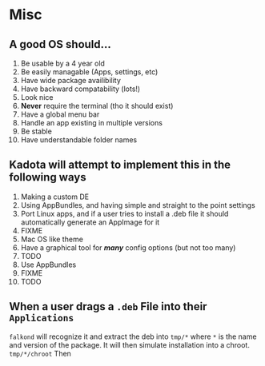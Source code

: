 # Misc

## A good OS should...
1. Be usable by a 4 year old
2. Be easily managable (Apps, settings, etc)
3. Have wide package availibility
4. Have backward compatability (lots!)
5. Look nice
6. **Never** require the terminal (tho it should exist)
7. Have a global menu bar
8. Handle an app existing in multiple versions
9. Be stable
10. Have understandable folder names

## Kadota will attempt to implement this in the following ways
1. Making a custom DE
2. Using AppBundles, and having simple and straight to the point settings
3. Port Linux apps, and if a user tries to install a .deb file it should automatically generate an AppImage for it
4. FIXME
5. Mac OS like theme
6. Have a graphical tool for ***many*** config options (but not too many)
7. TODO
8. Use AppBundles
9. FIXME
10. TODO


## When a user drags a ```.deb``` File into their ```Applications```

```falkond``` will recognize it and extract the deb into ```tmp/*``` where ```*``` is the name and
version of the package. It will then simulate installation into a chroot. ```tmp/*/chroot``` Then

